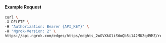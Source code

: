 <!-- Code generated for API Clients. DO NOT EDIT. -->

#### Example Request

```bash
curl \
-X DELETE \
-H "Authorization: Bearer {API_KEY}" \
-H "Ngrok-Version: 2" \
https://api.ngrok.com/edges/https/edghts_2uOVXkG1iSWoQb5i142MUZqd9MZ/routes/edghtsrt_2uOVXeQoorsv05rbFOsiJMUVIG9/circuit_breaker
```
